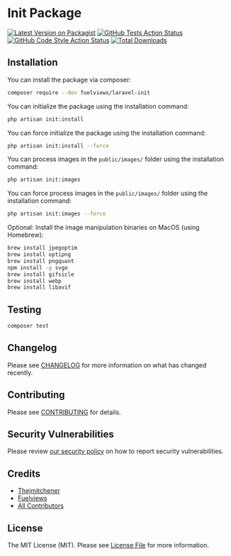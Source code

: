 # Init Package

[![Latest Version on Packagist](https://img.shields.io/packagist/v/fuelviews/laravel-init.svg?style=flat-square)](https://packagist.org/packages/fuelviews/laravel-init)
[![GitHub Tests Action Status](https://img.shields.io/github/actions/workflow/status/fuelviews/laravel-init/run-tests.yml?branch=main&label=tests&style=flat-square)](https://github.com/fuelviews/laravel-init/actions?query=workflow%3Arun-tests+branch%3Amain)
[![GitHub Code Style Action Status](https://img.shields.io/github/actions/workflow/status/fuelviews/laravel-init/fix-php-code-style-issues.yml?label=code%20style&style=flat-square)](https://github.com/fuelviews/laravel-init/actions?query=workflow%3A"Fix+PHP+code+style+issues")
[![Total Downloads](https://img.shields.io/packagist/dt/fuelviews/laravel-init.svg?style=flat-square)](https://packagist.org/packages/fuelviews/laravel-init)

## Installation

You can install the package via composer:

```bash
composer require --dev fuelviews/laravel-init
```

You can initialize the package using the installation command:

```bash
php artisan init:install
```

You can force initialize the package using the installation command:


```bash
php artisan init:install --force
```

You can process images in the ```public/images/``` folder using the installation command:

```bash
php artisan init:images
```

You can force process images in the ```public/images/``` folder using the installation command:

```bash
php artisan init:images --force
```


Optional: Install the image manipulation binaries on MacOS (using Homebrew):

```bash
brew install jpegoptim
brew install optipng
brew install pngquant
npm install -g svgo
brew install gifsicle
brew install webp
brew install libavif
```

## Testing

```bash
composer test
```

## Changelog

Please see [CHANGELOG](CHANGELOG.md) for more information on what has changed recently.

## Contributing

Please see [CONTRIBUTING](CONTRIBUTING.md) for details.

## Security Vulnerabilities

Please review [our security policy](../../security/policy) on how to report security vulnerabilities.

## Credits

- [Thejmitchener](https://github.com/thejmitchener)
- [Fuelviews](https://github.com/fuelviews)
- [All Contributors](../../contributors)

## License

The MIT License (MIT). Please see [License File](LICENSE.md) for more information.
